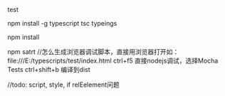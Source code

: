test

npm install -g typescript tsc typeings

npm install

npm satrt //怎么生成浏览器调试脚本，直接用浏览器打开如：file:///E:/typescripts/test/index.html
ctrl+f5 直接nodejs调试，选择Mocha Tests
ctrl+shift+b 编译到dist

//todo: script, style, if relEelement问题
